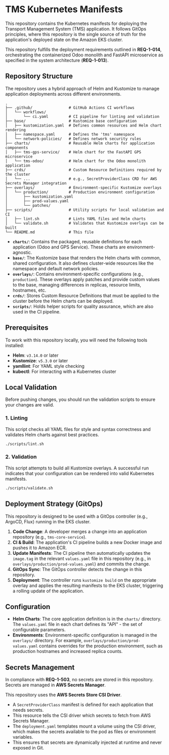 # TMS Kubernetes Manifests

This repository contains the Kubernetes manifests for deploying the Transport Management System (TMS) application. It follows GitOps principles, where this repository is the single source of truth for the application's deployed state on the Amazon EKS cluster.

This repository fulfills the deployment requirements outlined in **REQ-1-014**, orchestrating the containerized Odoo monolith and FastAPI microservice as specified in the system architecture (**REQ-1-013**).

## Repository Structure

The repository uses a hybrid approach of Helm and Kustomize to manage application deployments across different environments.

```
.
├── .github/                # GitHub Actions CI workflows
│   └── workflows/
│       └── ci.yaml         # CI pipeline for linting and validation
├── base/                   # Kustomize base configuration
│   ├── kustomization.yaml  # Defines common resources and Helm chart rendering
│   ├── namespace.yaml      # Defines the 'tms' namespace
│   └── network-policies/   # Defines network security rules
├── charts/                 # Reusable Helm charts for application components
│   ├── tms-gps-service/    # Helm chart for the FastAPI GPS microservice
│   └── tms-odoo/           # Helm chart for the Odoo monolith application
├── crds/                   # Custom Resource Definitions required by the cluster
│   └── ...                 # e.g., SecretProviderClass CRD for AWS Secrets Manager integration
├── overlays/               # Environment-specific Kustomize overlays
│   └── production/         # Production environment configuration
│       ├── kustomization.yaml
│       ├── prod-values.yaml
│       └── patches/
├── scripts/                # Utility scripts for local validation and CI
│   ├── lint.sh             # Lints YAML files and Helm charts
│   └── validate.sh         # Validates that Kustomize overlays can be built
└── README.md               # This file
```

- **`charts/`**: Contains the packaged, reusable definitions for each application (Odoo and GPS Service). These charts are environment-agnostic.
- **`base/`**: The Kustomize base that renders the Helm charts with common, shared configuration. It also defines cluster-wide resources like the namespace and default network policies.
- **`overlays/`**: Contains environment-specific configurations (e.g., `production`). These overlays apply patches and provide custom values to the base, managing differences in replicas, resource limits, hostnames, etc.
- **`crds/`**: Stores Custom Resource Definitions that must be applied to the cluster before the Helm charts can be deployed.
- **`scripts/`**: Holds helper scripts for quality assurance, which are also used in the CI pipeline.

## Prerequisites

To work with this repository locally, you will need the following tools installed:

- **Helm**: `v3.14.0` or later
- **Kustomize**: `v5.3.0` or later
- **yamllint**: For YAML style checking
- **kubectl**: For interacting with a Kubernetes cluster

## Local Validation

Before pushing changes, you should run the validation scripts to ensure your changes are valid.

### 1. Linting

This script checks all YAML files for style and syntax correctness and validates Helm charts against best practices.

```bash
./scripts/lint.sh
```

### 2. Validation

This script attempts to build all Kustomize overlays. A successful run indicates that your configuration can be rendered into valid Kubernetes manifests.

```bash
./scripts/validate.sh
```

## Deployment Strategy (GitOps)

This repository is designed to be used with a GitOps controller (e.g., ArgoCD, Flux) running in the EKS cluster.

1.  **Code Change**: A developer merges a change into an application repository (e.g., `tms-core-service`).
2.  **CI & Build**: The application's CI pipeline builds a new Docker image and pushes it to Amazon ECR.
3.  **Update Manifests**: The CI pipeline then automatically updates the `image.tag` in the relevant `values.yaml` file in this repository (e.g., in `overlays/production/prod-values.yaml`) and commits the change.
4.  **GitOps Sync**: The GitOps controller detects the change in this repository.
5.  **Deployment**: The controller runs `kustomize build` on the appropriate overlay and applies the resulting manifests to the EKS cluster, triggering a rolling update of the application.

## Configuration

- **Helm Charts**: The core application definition is in the `charts/` directory. The `values.yaml` file in each chart defines its "API" - the set of configurable parameters.
- **Environments**: Environment-specific configuration is managed in the `overlays/` directory. For example, `overlays/production/prod-values.yaml` contains overrides for the production environment, such as production hostnames and increased replica counts.

## Secrets Management

In compliance with **REQ-1-503**, no secrets are stored in this repository. Secrets are managed in **AWS Secrets Manager**.

This repository uses the **AWS Secrets Store CSI Driver**.
- A `SecretProviderClass` manifest is defined for each application that needs secrets.
- This resource tells the CSI driver which secrets to fetch from AWS Secrets Manager.
- The `deployment.yaml` templates mount a volume using the CSI driver, which makes the secrets available to the pod as files or environment variables.
- This ensures that secrets are dynamically injected at runtime and never exposed in Git.